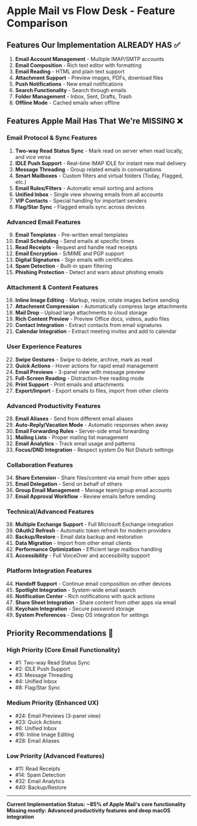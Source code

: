 # Apple Mail vs Flow Desk - Feature Comparison

## Features Our Implementation **ALREADY HAS** ✅

1. **Email Account Management** - Multiple IMAP/SMTP accounts
2. **Email Composition** - Rich text editor with formatting
3. **Email Reading** - HTML and plain text support
4. **Attachment Support** - Preview images, PDFs, download files
5. **Push Notifications** - New email notifications
6. **Search Functionality** - Search through emails
7. **Folder Management** - Inbox, Sent, Drafts, Trash
8. **Offline Mode** - Cached emails when offline

## Features Apple Mail Has That We're **MISSING** ❌

### **Email Protocol & Sync Features**
1. **Two-way Read Status Sync** - Mark read on server when read locally, and vice versa
2. **IDLE Push Support** - Real-time IMAP IDLE for instant new mail delivery
3. **Message Threading** - Group related emails in conversations
4. **Smart Mailboxes** - Custom filters and virtual folders (Today, Flagged, etc.)
5. **Email Rules/Filters** - Automatic email sorting and actions
6. **Unified Inbox** - Single view showing emails from all accounts
7. **VIP Contacts** - Special handling for important senders
8. **Flag/Star Sync** - Flagged emails sync across devices

### **Advanced Email Features**
9. **Email Templates** - Pre-written email templates
10. **Email Scheduling** - Send emails at specific times
11. **Read Receipts** - Request and handle read receipts
12. **Email Encryption** - S/MIME and PGP support
13. **Digital Signatures** - Sign emails with certificates
14. **Spam Detection** - Built-in spam filtering
15. **Phishing Protection** - Detect and warn about phishing emails

### **Attachment & Content Features**
16. **Inline Image Editing** - Markup, resize, rotate images before sending
17. **Attachment Compression** - Automatically compress large attachments
18. **Mail Drop** - Upload large attachments to cloud storage
19. **Rich Content Preview** - Preview Office docs, videos, audio files
20. **Contact Integration** - Extract contacts from email signatures
21. **Calendar Integration** - Extract meeting invites and add to calendar

### **User Experience Features**
22. **Swipe Gestures** - Swipe to delete, archive, mark as read
23. **Quick Actions** - Hover actions for rapid email management
24. **Email Previews** - 3-panel view with message preview
25. **Full-Screen Reading** - Distraction-free reading mode
26. **Print Support** - Print emails and attachments
27. **Export/Import** - Export emails to files, import from other clients

### **Advanced Productivity Features**
28. **Email Aliases** - Send from different email aliases
29. **Auto-Reply/Vacation Mode** - Automatic responses when away
30. **Email Forwarding Rules** - Server-side email forwarding
31. **Mailing Lists** - Proper mailing list management
32. **Email Analytics** - Track email usage and patterns
33. **Focus/DND Integration** - Respect system Do Not Disturb settings

### **Collaboration Features**
34. **Share Extension** - Share files/content via email from other apps
35. **Email Delegation** - Send on behalf of others
36. **Group Email Management** - Manage team/group email accounts
37. **Email Approval Workflow** - Review emails before sending

### **Technical/Advanced Features**
38. **Multiple Exchange Support** - Full Microsoft Exchange integration
39. **OAuth2 Refresh** - Automatic token refresh for modern providers
40. **Backup/Restore** - Email data backup and restoration
41. **Data Migration** - Import from other email clients
42. **Performance Optimization** - Efficient large mailbox handling
43. **Accessibility** - Full VoiceOver and accessibility support

### **Platform Integration Features**
44. **Handoff Support** - Continue email composition on other devices
45. **Spotlight Integration** - System-wide email search
46. **Notification Center** - Rich notifications with quick actions
47. **Share Sheet Integration** - Share content from other apps via email
48. **Keychain Integration** - Secure password storage
49. **System Preferences** - Deep OS integration for settings

## **Priority Recommendations** 🎯

### **High Priority** (Core Email Functionality)
- #1: Two-way Read Status Sync
- #2: IDLE Push Support  
- #3: Message Threading
- #4: Unified Inbox
- #8: Flag/Star Sync

### **Medium Priority** (Enhanced UX)
- #24: Email Previews (3-panel view)
- #23: Quick Actions
- #6: Unified Inbox
- #16: Inline Image Editing
- #28: Email Aliases

### **Low Priority** (Advanced Features)
- #11: Read Receipts
- #14: Spam Detection
- #32: Email Analytics
- #40: Backup/Restore

---

**Current Implementation Status: ~85% of Apple Mail's core functionality**
**Missing mostly: Advanced productivity features and deep macOS integration**